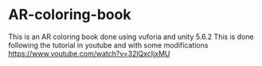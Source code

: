 # AR-coloring-book
This is an AR coloring book done using vuforia and unity 5.6.2
This is done following the tutorial in youtube and with some modifications https://www.youtube.com/watch?v=32lQxcIjxMU
